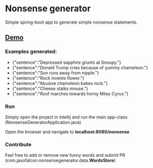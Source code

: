 # Nonsense generator
Simple spring-boot app to generate simple nonsense statements.



## [Demo](https://evening-shelf-46822.herokuapp.com/nonsense)


### Examples generated:

- {"sentence":"Depressed sapphire grunts at Snoopy."}
- {"sentence":"Donald Trump cries because of yummy chameleon."}
- {"sentence":"Son runs away from nipple."}
- {"sentence":"Rock invents flower."}
- {"sentence":"Abusive chameleon bakes rock."}
- {"sentence":"Cheese stalks mouse."}
- {"sentence":"Roof marches towards horny Miley Cyrus."}

### Run
Simply open the project in intellij and run the main app-class (NonsenseGeneratorApplication.java)
<br/>

Open the browser and navigate to <b>localhost:8080/nonsense</b>

### Contribute
Feel free to add or remove new funny words and submit PR (com.jasofalcon.nonsensegenerator.data.<b>WordsStore</b>)

